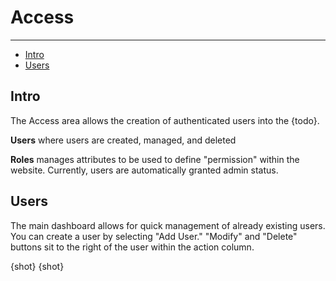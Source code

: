 # Access

---

- [Intro](#section-1)
- [Users](#section-2)

<a name="section-1"></a>
## Intro

The Access area allows the creation of authenticated users into the {todo}.

**Users** where users are created, managed, and deleted

**Roles​​** manages attributes to be used to define "permission" within the website. ​Currently, users
are automatically granted admin status.

<a name="section-2"></a>
## Users

The main dashboard allows for quick management of already existing users. You can create a user by selecting "Add User." "Modify" and "Delete" buttons sit to the right of the user within the action column.

{shot}
{shot}